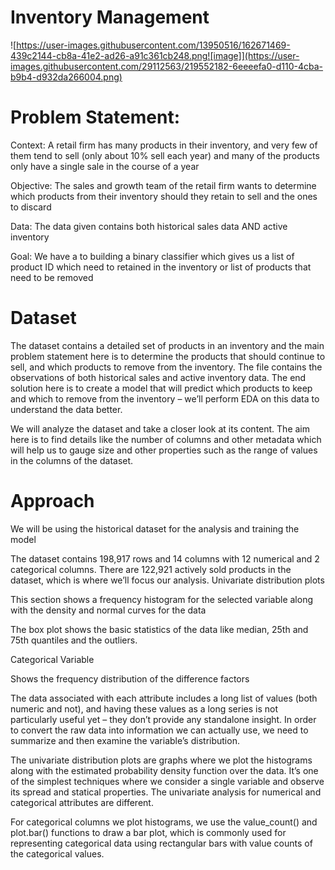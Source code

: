 # Inventory Management

![https://user-images.githubusercontent.com/13950516/162671469-439c2144-cb8a-41e2-ad26-a91c361cb248.png![image]](https://user-images.githubusercontent.com/29112563/219552182-6eeeefa0-d110-4cba-b9b4-d932da266004.png)


   # Problem Statement:

Context: A retail firm has many products in their inventory, and very few of them tend to sell (only about 10% sell each year) and many of the products only have a single sale in the course of a year

Objective: The sales and growth team of the retail firm wants to determine which products from their inventory should they retain to sell and the ones to discard

Data: The data given contains both historical sales data AND active inventory

Goal: We have a to building a binary classifier which gives us a list of product ID which need to retained in the inventory or list of products that need to be removed

   # Dataset

The dataset contains a detailed set of products in an inventory and the main problem statement here is to determine the products that should continue to sell, and which products to remove from the inventory. The file contains the observations of both historical sales and active inventory data. The end solution here is to create a model that will predict which products to keep and which to remove from the inventory – we’ll perform EDA on this data to understand the data better.

We will analyze the dataset and take a closer look at its content. The aim here is to find details like the number of columns and other metadata which will help us to gauge size and other properties such as the range of values in the columns of the dataset.

  # Approach

We will be using the historical dataset for the analysis and training the model

The dataset contains 198,917 rows and 14 columns with 12 numerical and 2 categorical columns. There are 122,921 actively sold products in the dataset, which is where we’ll focus our analysis.
Univariate distribution plots

This section shows a frequency histogram for the selected variable along with the density and normal curves for the data

The box plot shows the basic statistics of the data like median, 25th and 75th quantiles and the outliers.

Categorical Variable

Shows the frequency distribution of the difference factors

The data associated with each attribute includes a long list of values (both numeric and not), and having these values as a long series is not particularly useful yet – they don’t provide any standalone insight. In order to convert the raw data into information we can actually use, we need to summarize and then examine the variable’s distribution.

The univariate distribution plots are graphs where we plot the histograms along with the estimated probability density function over the data. It’s one of the simplest techniques where we consider a single variable and observe its spread and statical properties. The univariate analysis for numerical and categorical attributes are different.

For categorical columns we plot histograms, we use the value_count() and plot.bar() functions to draw a bar plot, which is commonly used for representing categorical data using rectangular bars with value counts of the categorical values.
